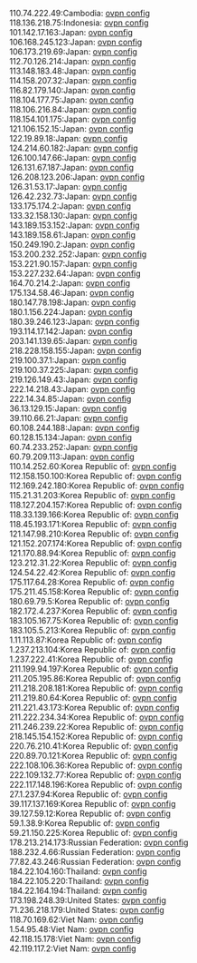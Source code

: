 110.74.222.49:Cambodia: [ovpn config](vpn/110_74_222_49.ovpn)  
118.136.218.75:Indonesia: [ovpn config](vpn/118_136_218_75.ovpn)  
101.142.17.163:Japan: [ovpn config](vpn/101_142_17_163.ovpn)  
106.168.245.123:Japan: [ovpn config](vpn/106_168_245_123.ovpn)  
106.173.219.69:Japan: [ovpn config](vpn/106_173_219_69.ovpn)  
112.70.126.214:Japan: [ovpn config](vpn/112_70_126_214.ovpn)  
113.148.183.48:Japan: [ovpn config](vpn/113_148_183_48.ovpn)  
114.158.207.32:Japan: [ovpn config](vpn/114_158_207_32.ovpn)  
116.82.179.140:Japan: [ovpn config](vpn/116_82_179_140.ovpn)  
118.104.177.75:Japan: [ovpn config](vpn/118_104_177_75.ovpn)  
118.106.216.84:Japan: [ovpn config](vpn/118_106_216_84.ovpn)  
118.154.101.175:Japan: [ovpn config](vpn/118_154_101_175.ovpn)  
121.106.152.15:Japan: [ovpn config](vpn/121_106_152_15.ovpn)  
122.19.89.18:Japan: [ovpn config](vpn/122_19_89_18.ovpn)  
124.214.60.182:Japan: [ovpn config](vpn/124_214_60_182.ovpn)  
126.100.147.66:Japan: [ovpn config](vpn/126_100_147_66.ovpn)  
126.131.67.187:Japan: [ovpn config](vpn/126_131_67_187.ovpn)  
126.208.123.206:Japan: [ovpn config](vpn/126_208_123_206.ovpn)  
126.31.53.17:Japan: [ovpn config](vpn/126_31_53_17.ovpn)  
126.42.232.73:Japan: [ovpn config](vpn/126_42_232_73.ovpn)  
133.175.174.2:Japan: [ovpn config](vpn/133_175_174_2.ovpn)  
133.32.158.130:Japan: [ovpn config](vpn/133_32_158_130.ovpn)  
143.189.153.152:Japan: [ovpn config](vpn/143_189_153_152.ovpn)  
143.189.158.61:Japan: [ovpn config](vpn/143_189_158_61.ovpn)  
150.249.190.2:Japan: [ovpn config](vpn/150_249_190_2.ovpn)  
153.200.232.252:Japan: [ovpn config](vpn/153_200_232_252.ovpn)  
153.221.90.157:Japan: [ovpn config](vpn/153_221_90_157.ovpn)  
153.227.232.64:Japan: [ovpn config](vpn/153_227_232_64.ovpn)  
164.70.214.2:Japan: [ovpn config](vpn/164_70_214_2.ovpn)  
175.134.58.46:Japan: [ovpn config](vpn/175_134_58_46.ovpn)  
180.147.78.198:Japan: [ovpn config](vpn/180_147_78_198.ovpn)  
180.1.156.224:Japan: [ovpn config](vpn/180_1_156_224.ovpn)  
180.39.246.123:Japan: [ovpn config](vpn/180_39_246_123.ovpn)  
193.114.17.142:Japan: [ovpn config](vpn/193_114_17_142.ovpn)  
203.141.139.65:Japan: [ovpn config](vpn/203_141_139_65.ovpn)  
218.228.158.155:Japan: [ovpn config](vpn/218_228_158_155.ovpn)  
219.100.37.1:Japan: [ovpn config](vpn/219_100_37_1.ovpn)  
219.100.37.225:Japan: [ovpn config](vpn/219_100_37_225.ovpn)  
219.126.149.43:Japan: [ovpn config](vpn/219_126_149_43.ovpn)  
222.14.218.43:Japan: [ovpn config](vpn/222_14_218_43.ovpn)  
222.14.34.85:Japan: [ovpn config](vpn/222_14_34_85.ovpn)  
36.13.129.15:Japan: [ovpn config](vpn/36_13_129_15.ovpn)  
39.110.66.21:Japan: [ovpn config](vpn/39_110_66_21.ovpn)  
60.108.244.188:Japan: [ovpn config](vpn/60_108_244_188.ovpn)  
60.128.15.134:Japan: [ovpn config](vpn/60_128_15_134.ovpn)  
60.74.233.252:Japan: [ovpn config](vpn/60_74_233_252.ovpn)  
60.79.209.113:Japan: [ovpn config](vpn/60_79_209_113.ovpn)  
110.14.252.60:Korea Republic of: [ovpn config](vpn/110_14_252_60.ovpn)  
112.158.150.100:Korea Republic of: [ovpn config](vpn/112_158_150_100.ovpn)  
112.169.242.180:Korea Republic of: [ovpn config](vpn/112_169_242_180.ovpn)  
115.21.31.203:Korea Republic of: [ovpn config](vpn/115_21_31_203.ovpn)  
118.127.204.157:Korea Republic of: [ovpn config](vpn/118_127_204_157.ovpn)  
118.33.139.166:Korea Republic of: [ovpn config](vpn/118_33_139_166.ovpn)  
118.45.193.171:Korea Republic of: [ovpn config](vpn/118_45_193_171.ovpn)  
121.147.98.210:Korea Republic of: [ovpn config](vpn/121_147_98_210.ovpn)  
121.152.207.174:Korea Republic of: [ovpn config](vpn/121_152_207_174.ovpn)  
121.170.88.94:Korea Republic of: [ovpn config](vpn/121_170_88_94.ovpn)  
123.212.31.22:Korea Republic of: [ovpn config](vpn/123_212_31_22.ovpn)  
124.54.22.42:Korea Republic of: [ovpn config](vpn/124_54_22_42.ovpn)  
175.117.64.28:Korea Republic of: [ovpn config](vpn/175_117_64_28.ovpn)  
175.211.45.158:Korea Republic of: [ovpn config](vpn/175_211_45_158.ovpn)  
180.69.79.5:Korea Republic of: [ovpn config](vpn/180_69_79_5.ovpn)  
182.172.4.237:Korea Republic of: [ovpn config](vpn/182_172_4_237.ovpn)  
183.105.167.75:Korea Republic of: [ovpn config](vpn/183_105_167_75.ovpn)  
183.105.5.213:Korea Republic of: [ovpn config](vpn/183_105_5_213.ovpn)  
1.11.113.87:Korea Republic of: [ovpn config](vpn/1_11_113_87.ovpn)  
1.237.213.104:Korea Republic of: [ovpn config](vpn/1_237_213_104.ovpn)  
1.237.222.41:Korea Republic of: [ovpn config](vpn/1_237_222_41.ovpn)  
211.199.94.197:Korea Republic of: [ovpn config](vpn/211_199_94_197.ovpn)  
211.205.195.86:Korea Republic of: [ovpn config](vpn/211_205_195_86.ovpn)  
211.218.208.181:Korea Republic of: [ovpn config](vpn/211_218_208_181.ovpn)  
211.219.80.64:Korea Republic of: [ovpn config](vpn/211_219_80_64.ovpn)  
211.221.43.173:Korea Republic of: [ovpn config](vpn/211_221_43_173.ovpn)  
211.222.234.34:Korea Republic of: [ovpn config](vpn/211_222_234_34.ovpn)  
211.246.239.22:Korea Republic of: [ovpn config](vpn/211_246_239_22.ovpn)  
218.145.154.152:Korea Republic of: [ovpn config](vpn/218_145_154_152.ovpn)  
220.76.210.41:Korea Republic of: [ovpn config](vpn/220_76_210_41.ovpn)  
220.89.70.121:Korea Republic of: [ovpn config](vpn/220_89_70_121.ovpn)  
222.108.106.36:Korea Republic of: [ovpn config](vpn/222_108_106_36.ovpn)  
222.109.132.77:Korea Republic of: [ovpn config](vpn/222_109_132_77.ovpn)  
222.117.148.196:Korea Republic of: [ovpn config](vpn/222_117_148_196.ovpn)  
27.1.237.94:Korea Republic of: [ovpn config](vpn/27_1_237_94.ovpn)  
39.117.137.169:Korea Republic of: [ovpn config](vpn/39_117_137_169.ovpn)  
39.127.59.12:Korea Republic of: [ovpn config](vpn/39_127_59_12.ovpn)  
59.1.38.9:Korea Republic of: [ovpn config](vpn/59_1_38_9.ovpn)  
59.21.150.225:Korea Republic of: [ovpn config](vpn/59_21_150_225.ovpn)  
178.213.214.173:Russian Federation: [ovpn config](vpn/178_213_214_173.ovpn)  
188.232.4.66:Russian Federation: [ovpn config](vpn/188_232_4_66.ovpn)  
77.82.43.246:Russian Federation: [ovpn config](vpn/77_82_43_246.ovpn)  
184.22.104.160:Thailand: [ovpn config](vpn/184_22_104_160.ovpn)  
184.22.105.220:Thailand: [ovpn config](vpn/184_22_105_220.ovpn)  
184.22.164.194:Thailand: [ovpn config](vpn/184_22_164_194.ovpn)  
173.198.248.39:United States: [ovpn config](vpn/173_198_248_39.ovpn)  
71.236.218.179:United States: [ovpn config](vpn/71_236_218_179.ovpn)  
118.70.169.62:Viet Nam: [ovpn config](vpn/118_70_169_62.ovpn)  
1.54.95.48:Viet Nam: [ovpn config](vpn/1_54_95_48.ovpn)  
42.118.15.178:Viet Nam: [ovpn config](vpn/42_118_15_178.ovpn)  
42.119.117.2:Viet Nam: [ovpn config](vpn/42_119_117_2.ovpn)  
